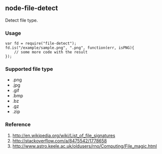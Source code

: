 ## node-file-detect

Detect file type.

### Usage

    var fd = require("file-detect");
    fd.is("/example/sample.png", ".png", function(err, isPNG){
        // some more code with the result
    });

### Supported file type

+ .png
+ .jpg
+ .gif
+ .bmp
+ .bz
+ .gz
+ .zip

### Reference

1. <http://en.wikipedia.org/wiki/List_of_file_signatures>
2. <http://stackoverflow.com/a/8475542/1778658>
3. <http://www.astro.keele.ac.uk/oldusers/rno/Computing/File_magic.html>
